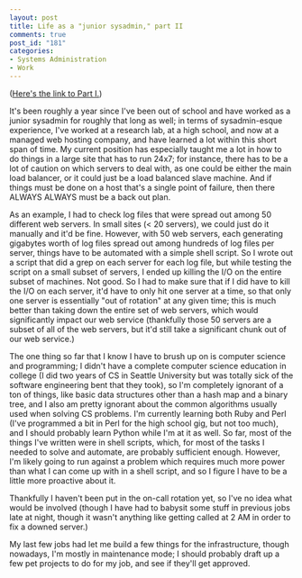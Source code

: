 ```yaml
--- 
layout: post
title: Life as a "junior sysadmin," part II
comments: true
post_id: "181"
categories:
- Systems Administration
- Work
---
```

(<a href="http://www.redbluemagenta.com/2009/12/08/life-as-a-junior-sysadmin-part-i/">Here's the link to Part I.</a>)

It's been roughly a year since I've been out of school and have worked as a junior sysadmin for roughly that long as well; in terms of sysadmin-esque experience, I've worked at a research lab, at a high school, and now at a managed web hosting company, and have learned a lot within this short span of time.  My current position has especially taught me a lot in how to do things in a large site that has to run 24x7; for instance, there has to be a lot of caution on which servers to deal with, as one could be either the main load balancer, or it could just be a load balanced slave machine.  And if things must be done on a host that's a single point of failure, then there ALWAYS ALWAYS must be a back out plan.

As an example, I had to check log files that were spread out among 50 different web servers.  In small sites (< 20 servers), we could just do it manually and it'd be fine.  However, with 50 web servers, each generating gigabytes worth of log files spread out among hundreds of log files per server, things have to be automated with a simple shell script.  So I wrote out a script that did a grep on each server for each log file, but while testing the script on a small subset of servers, I ended up killing the I/O on the entire subset of machines.  Not good.  So I had to make sure that if I did have to kill the I/O on each server, it'd have to only hit one server at a time, so that only one server is essentially "out of rotation" at any given time; this is much better than taking down the entire set of web servers, which would significantly impact our web service (thankfully those 50 servers are a subset of all of the web servers, but it'd still take a significant chunk out of our web service.)

The one thing so far that I know I have to brush up on is computer science and programming; I didn't have a complete computer science education in college (I did two years of CS in Seattle University but was totally sick of the software engineering bent that they took), so I'm completely ignorant of a ton of things, like basic data structures other than a hash map and a binary tree, and I also am pretty ignorant about the common algorithms usually used when solving CS problems.  I'm currently learning both Ruby and Perl (I've programmed a bit in Perl for the high school gig, but not too much), and I should probably learn Python while I'm at it as well.  So far, most of the things I've written were in shell scripts, which, for most of the tasks I needed to solve and automate, are probably sufficient enough.  However, I'm likely going to run against a problem which requires much more power than what I can come up with in a shell script, and so I figure I have to be a little more proactive about it.

Thankfully I haven't been put in the on-call rotation yet, so I've no idea what would be involved (though I have had to babysit some stuff in previous jobs late at night, though it wasn't anything like getting called at 2 AM in order to fix a downed server.)

My last few jobs had let me build a few things for the infrastructure, though nowadays, I'm mostly in maintenance mode; I should probably draft up a few pet projects to do for my job, and see if they'll get approved.
